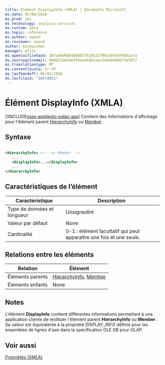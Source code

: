 ```yaml
---
title: Élément DisplayInfo (XMLA) | Documents Microsoft
ms.date: 05/08/2018
ms.prod: sql
ms.technology: analysis-services
ms.custom: xmla
ms.topic: reference
ms.author: owend
ms.reviewer: owend
author: minewiskan
manager: kfile
ms.openlocfilehash: 307a48d0d84b66b57519532f90c007e9f99b2afa
ms.sourcegitcommit: 808d23a654ef03ea16db1aa23edab496b73e5072
ms.translationtype: MT
ms.contentlocale: fr-FR
ms.lasthandoff: 06/02/2018
ms.locfileid: "34574851"
---
```

# <a name="displayinfo-element-xmla"></a>Élément DisplayInfo (XMLA)
[!INCLUDE[ssas-appliesto-sqlas-aas](../../../includes/ssas-appliesto-sqlas-aas.md)]
  Contient des informations d'affichage pour l'élément parent [HierarchyInfo](../../../analysis-services/xmla/xml-elements-properties/hierarchyinfo-element-xmla.md) ou [Member](../../../analysis-services/xmla/xml-elements-properties/member-element-xmla.md) .  
  
## <a name="syntax"></a>Syntaxe  
  
```xml  
  
<HierarchyInfo> <!-- or Member -->  
   ...  
   <DisplayInfo>...</DisplayInfo>  
   ...  
</HierarchyInfo>  
```  
  
## <a name="element-characteristics"></a>Caractéristiques de l’élément  
  
|Caractéristique|Description|  
|--------------------|-----------------|  
|Type de données et longueur|UnsignedInt|  
|Valeur par défaut|None|  
|Cardinalité|0-1 : élément facultatif qui peut apparaître une fois et une seule.|  
  
## <a name="element-relationships"></a>Relations entre les éléments  
  
|Relation|Élément|  
|------------------|-------------|  
|Éléments parents|[HierarchyInfo](../../../analysis-services/xmla/xml-elements-properties/hierarchyinfo-element-xmla.md), [Member](../../../analysis-services/xmla/xml-elements-properties/member-element-xmla.md)|  
|Éléments enfants|None|  
  
## <a name="remarks"></a>Notes  
 L'élément **DisplayInfo** contient différentes informations permettant à une application cliente de restituer l'élément parent **HierarchyInfo** ou **Member** . Sa valeur est équivalente à la propriété DISPLAY_INFO définie pour les ensembles de lignes d'axe dans la spécification OLE DB pour OLAP.  
  
## <a name="see-also"></a>Voir aussi
 [Propriétés &#40;XMLA&#41;](../../../analysis-services/xmla/xml-elements-properties/xml-elements-properties.md)  
  
  
